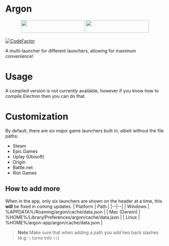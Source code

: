 
# Argon

<p align="center">
  <img src="https://forthebadge.com/images/featured/featured-built-with-love.svg" width="200" height="40">
  <img src="https://forthebadge.com/images/badges/0-percent-optimized.svg" width="200" height="40">
</p>

[![CodeFactor](https://www.codefactor.io/repository/github/znotchill/argon/badge)](https://www.codefactor.io/repository/github/znotchill/argon)

A multi-launcher for different launchers, allowing for maximum convenience!

# Usage

A compiled version is not currently available, however if you know how to compile Electron then you can do that.

# Customization

By default, there are six major game launchers built in; albeit without the file paths:

- Steam
- Epic Games
- Uplay (Ubisoft)
- Origin
- Battle.net
- Riot Games

## How to add more

When in the app, only six launchers are shown on the header at a time, this **will** be fixed in coming updates.
| Platform | Path |
|--|--|
| Windows | %APPDATA%/Roaming/argon/cache/data.json |
| Mac (Darwin) | %HOME%/Library/Preferences/argon/cache/data.json |
| Linux | %HOME%/argon-app/argon/cache/data.json |

> **Note**
> Make sure that when adding a path you add two back slashes (e.g: `\` turns into `\\`)

